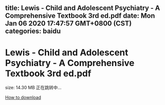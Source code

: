
title: Lewis - Child and Adolescent Psychiatry - A Comprehensive Textbook 3rd ed.pdf
date: Mon Jan 06 2020 17:47:57 GMT+0800 (CST)    
categories: baidu
---

# Lewis - Child and Adolescent Psychiatry - A Comprehensive Textbook 3rd ed.pdf
size: 14.30 MB
 正在跳转中...
 

[How to download](https://bpcam.bemobtrk.com/go/2ceec3aa-1ca2-46d6-b9ff-aaa5c184517c?jno=4858)